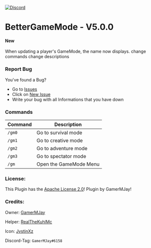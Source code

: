 [![Discord](https://img.shields.io/badge/chat-on%20discord-7289da.svg)](https://discord.gg/RuF5gxRNfQ)
# BetterGameMode - V5.0.0  

#### New
When updating a player's GameMode, the name now displays.
change commands 
change descriptions

### Report Bug
You've found a Bug?
- Go to [Issues](https://github.com/GamerMJay/BetterGameMode/issues)
- Click on [New Issue](https://github.com/GamerMJay/BetterGameMode/issues/new/choose)
- Write your bug with all Informations that you have down

### Commands
|**Command**|**Description**|
|-----------|---------------|
|`/gm0`|Go to survival mode|
|`/gm1`|Go to creative mode|
|`/gm2`|Go to adventure mode|
|`/gm3`|Go to spectator mode|
|`/gm`|Open the GameMode Menu|

### License:
This Plugin has the [Apache License 2.0](/LICENSE)! Plugin by GamerMJay!

### Credits:
Owner: [GamerMJay](https://github.com/GamerMJay)

Helper: [RealTheKuhlMc](https://github.com/RealTheKuhlMc)

Icon: [JvstinXz](http://github.com/JvstinXz)

Discord-Tag: `GamerMJay#6158`
